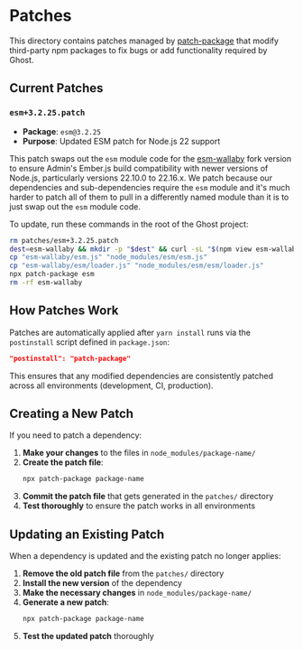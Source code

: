 # Patches

This directory contains patches managed by [patch-package](https://www.npmjs.com/package/patch-package) that modify third-party npm packages to fix bugs or add functionality required by Ghost.

## Current Patches

### `esm+3.2.25.patch`
- **Package**: `esm@3.2.25`
- **Purpose**: Updated ESM patch for Node.js 22 support

This patch swaps out the `esm` module code for the [esm-wallaby](https://www.npmjs.com/package/esm-wallaby) fork version to ensure Admin's Ember.js build compatibility with newer versions of Node.js, particularly versions 22.10.0 to 22.16.x. We patch because our dependencies and sub-dependencies require the `esm` module and it's much harder to patch all of them to pull in a differently named module than it is to just swap out the `esm` module code.

To update, run these commands in the root of the Ghost project:

```bash
rm patches/esm+3.2.25.patch
dest=esm-wallaby && mkdir -p "$dest" && curl -sL "$(npm view esm-wallaby dist.tarball)" | tar -xz -C "$dest" --strip-components=1
cp "esm-wallaby/esm.js" "node_modules/esm/esm.js"
cp "esm-wallaby/esm/loader.js" "node_modules/esm/esm/loader.js"
npx patch-package esm
rm -rf esm-wallaby
```

## How Patches Work

Patches are automatically applied after `yarn install` runs via the `postinstall` script defined in `package.json`:

```json
"postinstall": "patch-package"
```

This ensures that any modified dependencies are consistently patched across all environments (development, CI, production).

## Creating a New Patch

If you need to patch a dependency:

1. **Make your changes** to the files in `node_modules/package-name/`
2. **Create the patch file**:
   ```bash
   npx patch-package package-name
   ```
3. **Commit the patch file** that gets generated in the `patches/` directory
4. **Test thoroughly** to ensure the patch works in all environments

## Updating an Existing Patch

When a dependency is updated and the existing patch no longer applies:

1. **Remove the old patch file** from the `patches/` directory
2. **Install the new version** of the dependency
3. **Make the necessary changes** in `node_modules/package-name/`
4. **Generate a new patch**:
   ```bash
   npx patch-package package-name
   ```
5. **Test the updated patch** thoroughly
